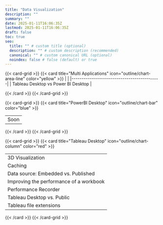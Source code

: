 ```yaml
---
title: "Data Visualization"
description: ""
summary: ""
date: 2025-01-11T16:06:35Z
lastmod: 2025-01-11T16:06:35Z
draft: false
toc: true
seo:
  title: "" # custom title (optional)
  description: "" # custom description (recommended)
  canonical: "" # custom canonical URL (optional)
  noindex: false # false (default) or true
---
```


{{< card-grid >}}
{{< card title="Multi Applications" icon="outline/chart-area-line" color="yellow" >}}
|                                             |
|---------------------------------------------|
| Tableau Desktop vs Power BI Desktop         |

{{< /card >}}
{{< /card-grid >}}

{{< card-grid >}}
{{< card title="PowerBI Desktop" icon="outline/chart-bar" color="blue" >}}

|                                              |
|---------------------------------------------|
| Soon                                        |

{{< /card >}}
{{< /card-grid >}}

{{< card-grid >}}
{{< card title="Tableau Desktop" icon="outline/chart-column" color="red" >}}

|                                             |
|---------------------------------------------|
| 3D Visualization                            |
| Caching                                     |
| Data source: Embedded vs. Published         |
| Improving the performance of a workbook     |
| Performance Recorder                        |
| Tableau Desktop vs. Public                  |
| Tableau file extensions                     |

{{< /card >}}
{{< /card-grid >}}
